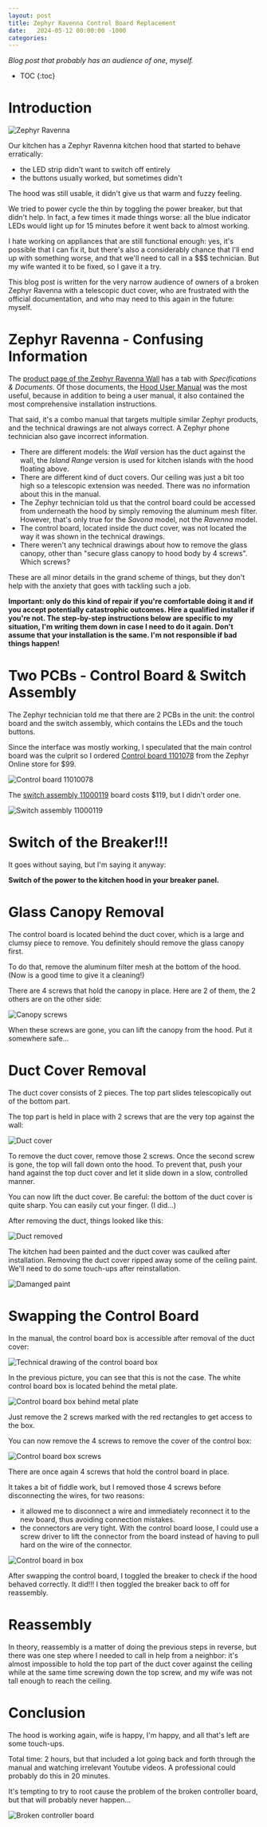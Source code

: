 ```yaml
---
layout: post
title: Zephyr Ravenna Control Board Replacement
date:   2024-05-12 00:00:00 -1000
categories:
---
```


*Blog post that probably has an audience of one, myself.*

* TOC
{:toc}

# Introduction

![Zephyr Ravenna](/assets/zephyr/zephyr_ravenna.jpg)

Our kitchen has a Zephyr Ravenna kitchen hood that started to behave erratically:

* the LED strip didn't want to switch off entirely
* the buttons usually worked, but sometimes didn't

The hood was still usable, it didn't give us that warm and fuzzy feeling.

We tried to power cycle the thin by toggling the power breaker, but that didn't help. 
In fact, a few times it made things worse: all the blue indicator LEDs would light up for
15 minutes before it went back to almost working.

I hate working on appliances that are still functional enough: yes, it's possible
that I can fix it, but there's also a considerably chance that I'll end up with
something worse, and that we'll need to call in a $$$ technician. But my wife wanted
it to be fixed, so I gave it a try.

This blog post is written for the very narrow audience of owners of a broken Zephyr 
Ravenna with a telescopic duct cover, who are frustrated with the official
documentation, and who may need to this again in the future: myself.

# Zephyr Ravenna - Confusing Information

The [product page of the Zephyr Ravenna Wall](https://zephyronline.com/product/ravenna-wall-mount-range-hood/)
has a tab with *Specifications & Documents*. Of those documents, the 
[Hood User Manual](http://docs.zephyronline.com/docs/manuals/ravennac_manual.pdf)
was the most useful, because in addition to being a user manual, it also contained
the most comprehensive installation instructions.

That said, it's a combo manual that targets multiple similar Zephyr products, and
the technical drawings are not always correct. A Zephyr phone technician also gave
incorrect information.

* There are different models: the *Wall* version has the duct against the wall, the 
  *Island Range* version is used for kitchen islands with the hood floating
  above.
* There are different kind of duct covers. Our ceiling was just a bit too high so
  a telescopic extension was needed. There was no information about this in the
  manual.
* The Zephyr technician told us that the control board could be accessed from
  underneath the hood by simply removing the aluminum mesh filter. However, that's
  only true for the *Savona* model, not the *Ravenna* model.
* The control board, located inside the duct cover, was not located the way it
  was shown in the technical drawings.
* There weren't any technical drawings about how to remove the glass canopy, other
  than "secure glass canopy to hood body by 4 screws". Which screws?

These are all minor details in the grand scheme of things, but they don't help with
the anxiety that goes with tackling such a job.

**Important: only do this kind of repair if you're comfortable doing it and if you
accept potentially catastrophic outcomes. Hire a qualified installer if you're not. 
The step-by-step instructions below are specific to my situation, I'm writing them down 
in case I need to do it again. Don't assume that your installation is the same. 
I'm not responsible if bad things happen!**

# Two PCBs - Control Board & Switch Assembly

The Zephyr technician told me that there are 2 PCBs in the unit: the control board 
and the switch assembly, which contains the LEDs and the touch buttons. 

Since the interface was mostly working, I speculated that the main 
control board was the culprit so I ordered 
[Control board 1101078](https://store.zephyronline.com/control-board-11010078)
from the Zephyr Online store for $99.

![Control board 11010078](/assets/zephyr/control_board.jpg)

The [switch assembly 11000119](https://store.zephyronline.com/switch-assembly-11000119)
board costs $119, but I didn't order one.

![Switch assembly 11000119](/assets/zephyr/switch_assembly.jpg)

# Switch of the Breaker!!!

It goes without saying, but I'm saying it anyway: 

**Switch of the power to the kitchen hood in your breaker panel.**

# Glass Canopy Removal

The control board is located behind the duct cover, which is a large and clumsy piece
to remove. You definitely should remove the glass canopy first.

To do that, remove the aluminum filter mesh at the bottom of the hood. (Now
is a good time to give it a cleaning!)

There are 4 screws that hold the canopy in place. Here are 2 of them, the 2 others
are on the other side:

![Canopy screws](/assets/zephyr/canopy_screws.jpg)

When these screws are gone, you can lift the canopy from the hood. Put
it somewhere safe...

# Duct Cover Removal

The duct cover consists of 2 pieces. The top part slides telescopically
out of the bottom part.

The top part is held in place with 2 screws that are the very top against
the wall:

![Duct cover](/assets/zephyr/duct_cover.jpg)

To remove the duct cover, remove those 2 screws. Once the second screw is gone,
the top will fall down onto the hood. To prevent that, push your hand against the
top duct cover and let it slide down in a slow, controlled manner. 

You can now lift the duct cover. Be careful: the bottom of the duct cover is
quite sharp. You can easily cut your finger. (I did...)

After removing the duct, things looked like this:

![Duct removed](/assets/zephyr/duct_removed.jpg)

The kitchen had been painted and the duct cover was caulked after installation. 
Removing the duct cover ripped away some of the ceiling paint. We'll need to do some 
touch-ups after reinstallation.

![Damanged paint](/assets/zephyr/damaged_paint.jpg)

# Swapping the Control Board

In the manual, the control board box is accessible after removal of the duct cover:

![Technical drawing of the control board box](/assets/zephyr/control_board_box_tech_drawing.png)

In the previous picture, you can see that this is not the case. The white control board
box is located behind the metal plate.

![Control board box behind metal plate](/assets/zephyr/control_box_behind_plate.jpg)

Just remove the 2 screws marked with the red rectangles to get access to the
box.

You can now remove the 4 screws to remove the cover of the control box:

![Control board box screws](/assets/zephyr/control_box_screws.jpg)

There are once again 4 screws that hold the control board in place.

It takes a bit of fiddle work, but I removed those 4 screws before disconnecting the wires, 
for two reasons:

* it allowed me to disconnect a wire and immediately reconnect it to the new board, thus
  avoiding connection mistakes.
* the connectors are very tight. With the control board loose, I could use a screw
  driver to lift the connector from the board instead of having to pull hard on the
  wire of the connector.

![Control board in box](/assets/zephyr/control_board_in_box.jpg)

After swapping the control board, I toggled the breaker to check if the hood behaved
correctly. It did!!! I then toggled the breaker back to off for reassembly.

# Reassembly

In theory, reassembly is a matter of doing the previous steps in reverse, but there was
one step where I needed to call in help from a neighbor: it's almost impossible to hold the
top part of the duct cover against the ceiling while at the same time screwing down
the top screw, and my wife was not tall enough to reach the ceiling.

# Conclusion 

The hood is working again, wife is happy, I'm happy, and all that's left are some touch-ups.

Total time: 2 hours, but that included a lot going back and forth through the manual
and watching irrelevant Youtube videos. A professional could probably do this in 20
minutes.

It's tempting to try to root cause the problem of the broken controller board, but
that will probably never happen...

![Broken controller board](/assets/zephyr/broken_controller_board.jpg)
